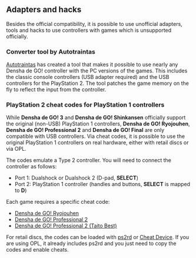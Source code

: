 ## Adapters and hacks

Besides the official compatibility, it is possible to use unofficial adapters, tools and hacks to use controllers with games which is unsupported officially.

### Converter tool by Autotraintas

[Autotraintas](https://autotraintas.hariko.com) has created a tool that makes it possible to use nearly any Densha de GO! controller with the PC versions of the games. This includes the classic console controllers (USB adapter required) and the USB controllers for the PlayStation 2. The tool patches the game memory on the fly to reflect the input from the controller.

### PlayStation 2 cheat codes for PlayStation 1 controllers

While **Densha de GO! 3** and **Densha de GO! Shinkansen** officially support the original (non-USB) PlayStation 1 controllers, **Densha de GO! Ryojouhen**, **Densha de GO! Professional 2** and **Densha de GO! Final** are only compatible with USB controllers. Via cheat codes, it is possible to use the original PlayStation 1 controllers on real hardware, either with retail discs or via OPL.

The codes emulate a Type 2 controller. You will need to connect the controller as follows:

- Port 1: Dualshock or Dualshock 2 (D-pad, **SELECT**)
- Port 2: PlayStation 1 controller (handles and buttons, **SELECT** is mapped to **D**)

Each game requires a specific cheat code:

- [Densha de GO! Ryojouhen](controller-cheat_ryojouhen.txt)
- [Densha de GO! Professional 2](controller-cheat_pro2.txt)
- [Densha de GO! Professional 2 (Taito Best)](controller-cheat_pro2best.txt)

For retail discs, the codes can be loaded with [ps2rd](https://github.com/mlafeldt/ps2rd) or [Cheat Device](https://github.com/root670/CheatDevicePS2). If you are using OPL, it already includes ps2rd and you just need to copy the codes and enable cheats.
